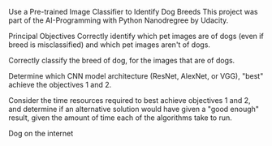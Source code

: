 Use a Pre-trained Image Classifier to Identify Dog Breeds
This project was part of the AI-Programming with Python Nanodregree by Udacity.

Principal Objectives
Correctly identify which pet images are of dogs (even if breed is misclassified) and which pet images aren't of dogs.

Correctly classify the breed of dog, for the images that are of dogs.

Determine which CNN model architecture (ResNet, AlexNet, or VGG), "best" achieve the objectives 1 and 2.

Consider the time resources required to best achieve objectives 1 and 2, and determine if an alternative solution would have given a "good enough" result, given the amount of time each of the algorithms take to run.

Dog on the internet

